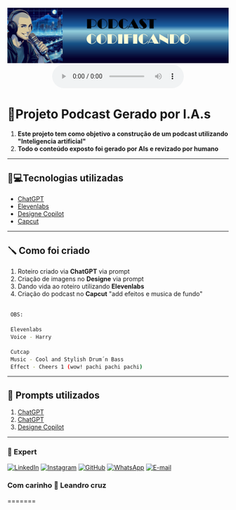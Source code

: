 <p align="center">
<img 
    src="./Imagens/Logo.png"
    width="1000"
/>
    <audio controls>
  <source src="https://github.com/Cruzzleo/Projeto_podcast/blob/main/Audio/Podcast.mp3" type="audio/mpeg">
  Seu navegador não suporta o elemento de áudio.
</audio>

# 🤖Projeto Podcast Gerado por I.A.s

1. **Este projeto tem como objetivo a construção de um podcast utilizando "Inteligencia artificial"**
2. **Todo o conteúdo exposto foi gerado por AIs e revizado por humano**
-------
## 🔌💻Tecnologias utilizadas
- [ChatGPT](https://chatgpt.com/)
- [Elevenlabs](https://elevenlabs.io/)
- [Designe Copilot](https://copilot.microsoft.com/images/create)
- [Capcut](https://www.capcut.com/my-edit?start_tab=video)
-------
## 🪛 Como foi criado
1. Roteiro criado via **ChatGPT** via prompt
2. Criação de imagens no **Designe** via prompt
3. Dando vida ao roteiro utilizando **Elevenlabs**
4. Criação do podcast no **Capcut** "add efeitos e musica de fundo"
```bash

 OBS:
 
 Elevenlabs
 Voice - Harry

 Cutcap
 Music - Cool and Stylish Drum´n Bass
 Effect - Cheers 1 (wow! pachi pachi pachi)
```
-------
## 📄 Prompts utilizados

1. [ChatGPT](textos/prompt_1.md)
2. [ChatGPT](textos/prompt_2.md)
3. [Designe Copilot](textos/Prompt_3.md)
-------

### 🪪 Expert

[![LinkedIn](https://img.shields.io/badge/LinkedIn-0077B5?style=for-the-badge&logo=linkedin&logoColor=white)](https://www.linkedin.com/in/leandro-cruz-9ab17a2b3/)
[![Instagram](https://img.shields.io/badge/-Instagram-%23E4405F?style=for-the-badge&logo=instagram&logoColor=white)](https://www.instagram.com/leanddro_cruz/)
[![GitHub](https://img.shields.io/badge/GitHub-100000?style=for-the-badge&logo=github&logoColor=white)](https://github.com/Cruzzleo)
[![WhatsApp](https://img.shields.io/badge/WhatsApp-25D366?style=for-the-badge&logo=whatsapp&logoColor=white)](https://wa.me/55+11+S974761727)
[![E-mail](https://img.shields.io/badge/-Email-000?style=for-the-badge&logo=microsoft-outlook&logoColor=007BFF)](mailto:cruzz_leandro@icloud.com)

### Com carinho 💟 Leandro cruz
=======

